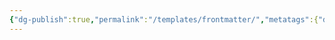 ```yaml
---
{"dg-publish":true,"permalink":"/templates/frontmatter/","metatags":{"description":"some description","og:image":"https://example.com/someimage.png"},"created":"2023-08-13T21:58:47.577-07:00","updated":"2023-08-13T21:59:14.887-07:00"}
---
```



